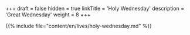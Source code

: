 +++
draft = false
hidden = true
linkTitle = 'Holy Wednesday'
description = 'Great Wednesday'
weight = 8
+++

{{% include file="content/en/lives/holy-wednesday.md" %}}
